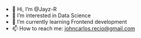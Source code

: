 - 👋 Hi, I’m @Jayz-R
- 👀 I’m interested in Data Science
- 🌱 I’m currently learning Frontend development
- 📫 How to reach me: johncarlos.recio@gmail.com

<!---
Jayz-R/Jayz-R is a ✨ special ✨ repository because its `README.md` (this file) appears on your GitHub profile.
You can click the Preview link to take a look at your changes.
--->
